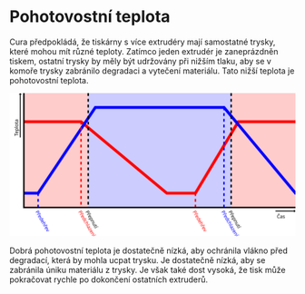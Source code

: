 Pohotovostní teplota
====
Cura předpokládá, že tiskárny s více extrudéry mají samostatné trysky, které mohou mít různé teploty. Zatímco jeden extrudér je zaneprázdněn tiskem, ostatní trysky by měly být udržovány při nižším tlaku, aby se v komoře trysky zabránilo degradaci a vytečení materiálu. Tato nižší teplota je pohotovostní teplota.

![Zatímco modrý extrudér tiskne, červený extrudér se ochladí na pohotovostní teplotu](../images/temperature_regulation_cs.svg)

Dobrá pohotovostní teplota je dostatečně nízká, aby ochránila vlákno před degradací, která by mohla ucpat trysku. Je dostatečně nízká, aby se zabránila úniku materiálu z trysky. Je však také dost vysoká, že tisk může pokračovat rychle po dokončení ostatních extruderů.